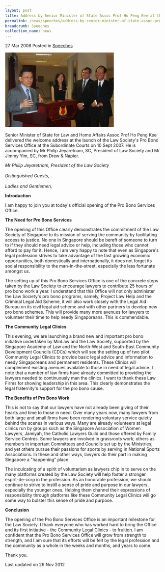 ```yaml
---
layout: post
title: Address by Senior Minister of State Assoc Prof Ho Peng Kee at the Official Opening of the Pro Bono Services Office
permalink: /news/speeches/address-by-senior-minister-of-state-assoc-prof-ho-peng-kee-at-the-official-opening-of-the-pro-bono
breadcrumb: Speeches
collection_name: news
---
```


27 Mar 2008 Posted in [Speeches](/news/speeches)

![address-by-sms-ap](/images/news/speeches/1399988674478.jpg)

Senior Minister of State for Law and Home Affairs Assoc Prof Ho Peng Kee delivered the welcome address at the launch of the Law Society's Pro Bono Services Office at the Subordinate Courts on 10 Sept 2007. He is accompanied by Mr Philip Jeyaretnam, SC, President of Law Society and Mr Jimmy Yim, SC, from Drew & Napier.

*Mr Philip Jeyaretnam, President of the Law Society*
<br>  
*Distinguished Guests,*
<br>  
*Ladies and Gentlemen,*


**Introduction** 

I am happy to join you at today's official opening of the Pro Bono Services Office. 

**The Need for Pro Bono Services**


The opening of this Office clearly demonstrates the commitment of the Law Society of Singapore to its mission of serving the community by facilitating access to justice. No one in Singapore should be bereft of someone to turn to if they should need legal advice or help, including those who cannot afford to pay for it. Hence, I am very happy to note that even as Singapore's legal profession strives to take advantage of the fast growing economic opportunities, both domestically and internationally, it does not forget its social responsibility to the man-in-the-street, especially the less fortunate amongst us.

The setting up of this Pro Bono Services Office is one of the concrete steps taken by the Law Society to encourage lawyers to contribute 25 hours of pro bono work a year. I understand that this Office will not only administer the Law Society's pro bono programs, namely, Project Law Help and the Criminal Legal Aid Scheme, it will also work closely with the Legal Aid Bureau on its civil legal aid scheme and with other partners to develop new pro bono schemes. This will provide many more avenues for lawyers to volunteer their time to help needy Singaporeans. This is commendable.

**The Community Legal Clinics**

This evening, we are launching a brand new and important pro bono initiative undertaken by MinLaw and the Law Society, supported by the Singapore Academy of Law and the North-West and South-East Community Development Councils (CDCs) which will see the setting up of two pilot Community Legal Clinics to provide basic legal advice and information to needy Singaporeans and permanent residents. These Clinics will complement existing avenues available to those in need of legal advice. I note that a number of law firms have already committed to providing the lawyers needed to continuously man the clinics. I want to thank these Law Firms for showing leadership in this area. This clearly demonstrates the legal fraternity's support for the pro bono cause. 


**The Benefits of Pro Bono Work**

This is not to say that our lawyers have not already been giving of their hearts and time to those in need. Over many years now, many lawyers from both large and small firms have been rendering voluntary service quietly behind the scenes in various ways. Many are already volunteers at legal clinics run by groups such as the Singapore Association of Women Lawyers, Jamiyah, the Catholic Lawyers Guild and those offered by Family Service Centres. Some lawyers are involved in grassroots work; others as members in important Committees and Councils set up by the Ministries; and yet others pursue their passions for sports by serving in National Sports Associations. In these and other ways, lawyers do their part in making Singapore a "happening" place.

The inculcating of a spirit of voluntarism as lawyers chip in to serve on the many platforms created by the Law Society will help foster a stronger esprit-de-corp in the profession. As an honorable profession, we should continue to strive to instill a sense of pride and purpose in our lawyers, especially the younger ones. Helping them channel their expressions of responsibility through platforms like these Community Legal Clinics will go some way to bolster this sense of pride and purpose. 


**Conclusion**

The opening of the Pro Bono Services Office is an important milestone for the Law Society. I thank everyone who has worked hard to bring the Office and its first initiative - the Community Legal Clinics - to fruition. I am confident that the Pro Bono Services Office will grow from strength to strength, and I am sure that its efforts will be felt by the legal profession and the community as a whole in the weeks and months, and years to come.

Thank you.


<p class="right-side-updated">Last updated on 26 Nov 2012</p> 
